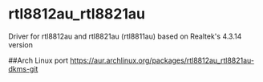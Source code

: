 # rtl8812au_rtl8821au
Driver for rtl8812au and rtl8821au (rtl8811au) based on Realtek's 4.3.14 version

##Arch Linux port
https://aur.archlinux.org/packages/rtl8812au_rtl8821au-dkms-git
